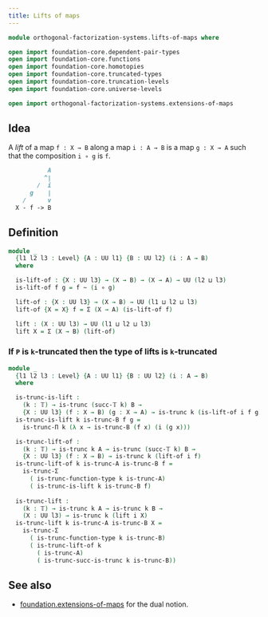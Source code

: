 ```yaml
---
title: Lifts of maps
---
```


```agda
module orthogonal-factorization-systems.lifts-of-maps where

open import foundation-core.dependent-pair-types
open import foundation-core.functions
open import foundation-core.homotopies
open import foundation-core.truncated-types
open import foundation-core.truncation-levels
open import foundation-core.universe-levels

open import orthogonal-factorization-systems.extensions-of-maps
```

## Idea

A _lift_ of a map `f : X → B` along a map `i : A → B`
is a map `g : X → A` such that the composition `i ∘ g` is `f`.

```md
           A
          ^|
        /  i
      g    |
    /      v
  X - f -> B
```

## Definition

```agda
module _
  {l1 l2 l3 : Level} {A : UU l1} {B : UU l2} (i : A → B)
  where

  is-lift-of : {X : UU l3} → (X → B) → (X → A) → UU (l2 ⊔ l3)
  is-lift-of f g = f ~ (i ∘ g)

  lift-of : {X : UU l3} → (X → B) → UU (l1 ⊔ l2 ⊔ l3)
  lift-of {X = X} f = Σ (X → A) (is-lift-of f)

  lift : (X : UU l3) → UU (l1 ⊔ l2 ⊔ l3)
  lift X = Σ (X → B) (lift-of)
```

### If `P` is `k`-truncated then the type of lifts is `k`-truncated

```agda
module _
  {l1 l2 l3 : Level} {A : UU l1} {B : UU l2} (i : A → B)
  where

  is-trunc-is-lift :
    (k : 𝕋) → is-trunc (succ-𝕋 k) B →
    {X : UU l3} (f : X → B) (g : X → A) → is-trunc k (is-lift-of i f g)
  is-trunc-is-lift k is-trunc-B f g =
    is-trunc-Π k (λ x → is-trunc-B (f x) (i (g x)))

  is-trunc-lift-of :
    (k : 𝕋) → is-trunc k A → is-trunc (succ-𝕋 k) B →
    {X : UU l3} (f : X → B) → is-trunc k (lift-of i f)
  is-trunc-lift-of k is-trunc-A is-trunc-B f =
    is-trunc-Σ
      ( is-trunc-function-type k is-trunc-A)
      ( is-trunc-is-lift k is-trunc-B f)
  
  is-trunc-lift :
    (k : 𝕋) → is-trunc k A → is-trunc k B →
    (X : UU l3) → is-trunc k (lift i X)
  is-trunc-lift k is-trunc-A is-trunc-B X =
    is-trunc-Σ
      ( is-trunc-function-type k is-trunc-B)
      ( is-trunc-lift-of k
        ( is-trunc-A)
        ( is-trunc-succ-is-trunc k is-trunc-B))
```

## See also

- [foundation.extensions-of-maps](foundation.extensions-of-maps.html) for the dual notion.
